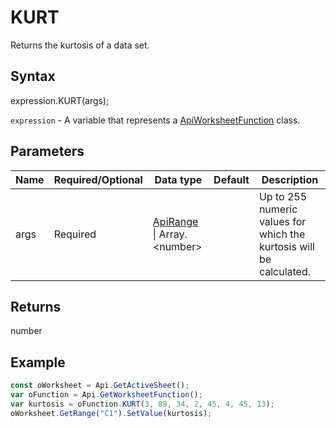 # KURT

Returns the kurtosis of a data set.

## Syntax

expression.KURT(args);

`expression` - A variable that represents a [ApiWorksheetFunction](../ApiWorksheetFunction.md) class.

## Parameters

| **Name** | **Required/Optional** | **Data type** | **Default** | **Description** |
| ------------- | ------------- | ------------- | ------------- | ------------- |
| args | Required | [ApiRange](../../ApiRange/ApiRange.md) &#124; Array.&lt;number&gt; |  | Up to 255 numeric values for which the kurtosis will be calculated. |

## Returns

number

## Example



```javascript
const oWorksheet = Api.GetActiveSheet();
var oFunction = Api.GetWorksheetFunction();
var kurtosis = oFunction.KURT(3, 89, 34, 2, 45, 4, 45, 13);
oWorksheet.GetRange("C1").SetValue(kurtosis);
```
